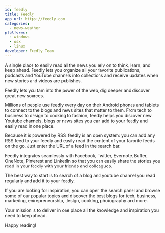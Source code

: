 ```yaml
---
id: feedly
title: Feedly
app_url: https://feedly.com
categories:
  - news-weather
platforms:
  - windows
  - osx
  - linux
developer: Feedly Team
---
```

A single place to easily read all the news you rely on to think, learn, and keep ahead.
Feedly lets you organize all your favorite publications, podcasts and YouTube channels into collections and receive updates when new stories and videos are publishes.

Feedly lets you tam into the power of the web, dig deeper and discover great new sources.

Millions of people use feedly every day on their Android phones and tablets to connect to the blogs and news sites that matter to them. From tech to business to design to cooking to fashion, feedly helps you discover new Youtube channels, blogs or news sites you can add to your feedly and easily read in one place.

Because it is powered by RSS, feedly is an open system: you can add any RSS feed to your feedly and easily read the content of your favorite feeds on the go. Just enter the URL of a feed in the search bar.

Feedly integrates seamlessly with Facebook, Twitter, Evernote, Buffer, OneNote, Pinterest and LinkedIn so that you can easily share the stories you read in your feedly with your friends and colleagues.

The best way to start is to search of a blog and youtube channel you read regularly and add it to your feedly.

If you are looking for inspiration, you can open the search panel and browse some of our popular topics and discover the best blogs for tech, business, marketing, entrepreneurship, design, cooking, photography and more.

Your mission is to deliver in one place all the knowledge and inspiration you need to keep ahead.

Happy reading!
